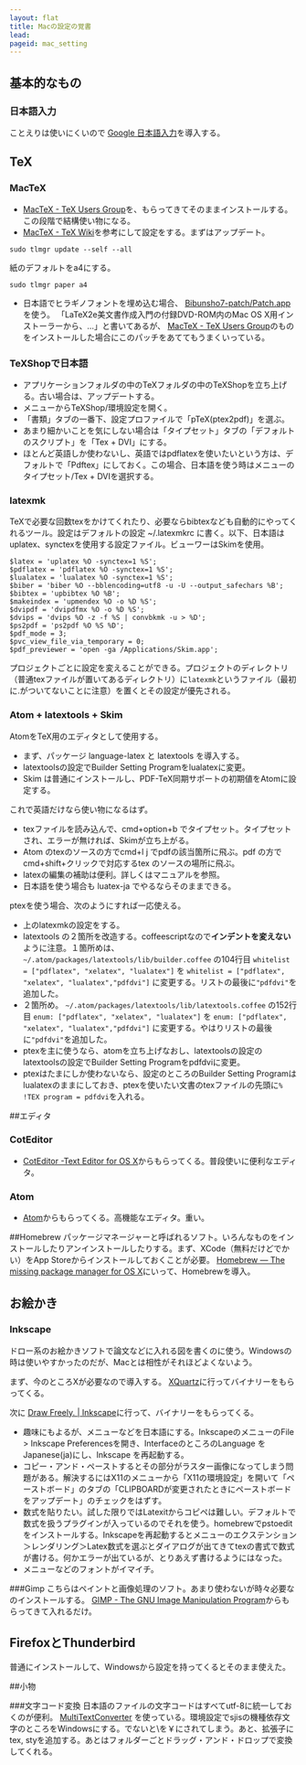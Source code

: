 ```yaml
---
layout: flat
title: Macの設定の覚書
lead:  
pageid: mac_setting
---
```


## 基本的なもの

### 日本語入力
ことえりは使いにくいので [Google 日本語入力](http://www.google.co.jp/ime/)を導入する。

## TeX

### MacTeX

-  [MacTeX - TeX Users Group](https://tug.org/mactex/)を、もらってきてそのままインストールする。この段階で結構使い物になる。
-  [MacTeX - TeX Wiki](https://texwiki.texjp.org/?MacTeX)を参考にして設定をする。まずはアップデート。

~~~
sudo tlmgr update --self --all
~~~

紙のデフォルトをa4にする。

~~~
sudo tlmgr paper a4 
~~~

- 日本語でヒラギノフォントを埋め込む場合、
[Bibunsho7-patch/Patch.app](https://github.com/munepi/bibunsho7-patch/)を使う。
「LaTeX2e美文書作成入門の付録DVD-ROM内のMac OS X用インストーラーから、…」と書いてあるが、
[MacTeX - TeX Users Group](https://tug.org/mactex/)のものをインストールした場合にこのパッチをあててもうまくいっている。

### TeXShopで日本語

- アプリケーションフォルダの中のTeXフォルダの中のTeXShopを立ち上げる。古い場合は、アップデートする。
- メニューからTeXShop/環境設定を開く。
- 「書類」タブの一番下、設定プロファイルで「pTeX(ptex2pdf)」を選ぶ。
- あまり細かいことを気にしない場合は「タイプセット」タブの「デフォルトのスクリプト」を「Tex + DVI」にする。
- ほとんど英語しか使わないし、英語ではpdflatexを使いたいという方は、デフォルトで「Pdftex」にしておく。この場合、日本語を使う時はメニューのタイプセット/Tex + DVIを選択する。

### latexmk
TeXで必要な回数texをかけてくれたり、必要ならbibtexなども自動的にやってくれるツール。設定はデフォルトの設定 ~/.latexmkrc に書く。以下、日本語はuplatex、synctexを使用する設定ファイル。ビューワーはSkimを使用。

```
$latex = 'uplatex %O -synctex=1 %S';
$pdflatex = 'pdflatex %O -synctex=1 %S';
$lualatex = 'lualatex %O -synctex=1 %S';
$biber = 'biber %O --bblencoding=utf8 -u -U --output_safechars %B';
$bibtex = 'upbibtex %O %B';
$makeindex = 'upmendex %O -o %D %S';
$dvipdf = 'dvipdfmx %O -o %D %S';
$dvips = 'dvips %O -z -f %S | convbkmk -u > %D';
$ps2pdf = 'ps2pdf %O %S %D';
$pdf_mode = 3;
$pvc_view_file_via_temporary = 0;
$pdf_previewer = 'open -ga /Applications/Skim.app';
```

プロジェクトごとに設定を変えることができる。プロジェクトのディレクトリ（普通texファイルが置いてあるディレクトリ）に`latexmk`というファイル（最初に.がついてないことに注意）を置くとその設定が優先される。

### Atom + latextools + Skim
AtomをTeX用のエディタとして使用する。

- まず、パッケージ language-latex と latextools を導入する。
- latextoolsの設定でBuilder Setting Programをlualatexに変更。
- Skim は普通にインストールし、PDF-TeX同期サポートの初期値をAtomに設定する。

これで英語だけなら使い物になるはず。

- texファイルを読み込んで、cmd+option+b でタイプセット。タイプセットされ、エラーが無ければ、Skimが立ち上がる。
- Atom のtexのソースの方でcmd+l j でpdfの該当箇所に飛ぶ。pdf の方で cmd+shift+クリックで対応するtex のソースの場所に飛ぶ。
- latexの編集の補助は便利。詳しくはマニュアルを参照。
- 日本語を使う場合も luatex-ja でやるならそのままできる。

ptexを使う場合、次のようにすれば一応使える。

- 上のlatexmkの設定をする。
- latextools の２箇所を改造する。coffeescriptなので**インデントを変えない**ように注意。１箇所めは、
``~/.atom/packages/latextools/lib/builder.coffee``
の104行目
``whitelist = ["pdflatex", "xelatex", "lualatex"]``
を
``whitelist = ["pdflatex", "xelatex", "lualatex","pdfdvi"]``
に変更する。リストの最後に``"pdfdvi"``を追加した。
- ２箇所め。
``~/.atom/packages/latextools/lib/latextools.coffee``
の152行目
``enum: ["pdflatex", "xelatex", "lualatex"]``
を
``enum: ["pdflatex", "xelatex", "lualatex","pdfdvi"]``
に変更する。やはりリストの最後に``"pdfdvi"``を追加した。
- ptexを主に使うなら、atomを立ち上げなおし、latextoolsの設定のlatextoolsの設定でBuilder Setting Programをpdfdviに変更。
- ptexはたまにしか使わないなら、設定のところのBuilder Setting Programはlualatexのままにしておき、ptexを使いたい文書のtexファイルの先頭に``% !TEX program = pdfdvi``を入れる。

##エディタ

### CotEditor
- [CotEditor -Text Editor for OS X](http://coteditor.github.io/)からもらってくる。普段使いに便利なエディタ。

### Atom
- [Atom](https://atom.io/)からもらってくる。高機能なエディタ。重い。

##Homebrew
パッケージマネージャーと呼ばれるソフト。いろんなものをインストールしたりアンインストールしたりする。まず、XCode（無料だけどでかい）をApp Storeからインストールしておくことが必要。
 [Homebrew — The missing package manager for OS X](http://brew.sh/)にいって、Homebrewを導入。

## お絵かき

### Inkscape
ドロー系のお絵かきソフトで論文などに入れる図を書くのに使う。Windowsの時は使いやすかったのだが、Macとは相性がそれほどよくないよう。

まず、今のところXが必要なので導入する。 [XQuartz](http://xquartz.macosforge.org/landing/)に行ってバイナリーをもらってくる。

次に
[Draw Freely. | Inkscape](http://www.inkscape.org/ja/)に行って、バイナリーをもらってくる。

- 趣味にもよるが、メニューなどを日本語にする。InkscapeのメニューのFile > Inkscape Preferencesを開き、InterfaceのところのLanguage をJapanese(ja)にし、Inkscape を再起動する。
- コピー・アンド・ペーストするとその部分がラスター画像になってしまう問題がある。解決するにはX11のメニューから「X11の環境設定」を開いて「ペーストボード」のタブの「CLIPBOARDが変更されたときにペーストボードをアップデート」のチェックをはずす。
- 数式を貼りたい。試した限りではLatexitからコピペは難しい。デフォルトで数式を扱うプラグインが入っているのでそれを使う。homebrewでpstoeditをインストールする。Inkscapeを再起動するとメニューのエクステンション＞レンダリング＞Latex数式を選ぶとダイアログが出てきてtexの書式で数式が書ける。何かエラーが出ているが、とりあえず書けるようにはなった。
- メニューなどのフォントがイマイチ。

###Gimp
こちらはペイントと画像処理のソフト。あまり使わないが時々必要なのインストールする。 [GIMP - The GNU Image Manipulation Program](http://www.gimp.org/)からもらってきて入れるだけ。

## FirefoxとThunderbird

普通にインストールして、Windowsから設定を持ってくるとそのまま使えた。

##小物

###文字コード変換
日本語のファイルの文字コードはすべてutf-8に統一しておくのが便利。 [MultiTextConverter](http://www.rk-k.com/software/mtc) を使っている。環境設定でsjisの機種依存文字のところをWindowsにする。でないと\を￥にされてしまう。あと、拡張子にtex, styを追加する。あとはフォルダーごとドラッグ・アンド・ドロップで変換してくれる。
